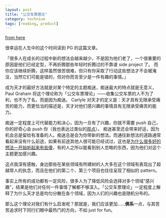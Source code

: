 ```yaml
---
layout: post
title: "公交车票理论"
category: technium
tags: [reading, product]
---
```


[from here](http://www.paulgraham.com/genius.html)

很幸运在人生中的这个时间读到 PG 的这篇文章。


「很多人在成长的过程中新的想法会越来越少，不是因为他们老了，一个很重要的原因是他们已经定型，不再折腾那些年轻时折腾过的不靠谱 side project 了。
而你应该继续折腾，这样虽然很苦很难，但只有你采取了行动这些想法才不会被淹没，当然它们可能是错的，但对你而言至少是一件有趣的事情。」


成为天才的最好方法就是对某个特定的主题痴迷，痴迷最大的特点就是无意义，Paul Graham 将这个理论称为「公交车票理论」——收集公交车票的人不为了利，也不为了名，而是因为痴迷。
Carlyle 对天才的定义是：天才具有无限承受痛苦的能力，而更恰当的描述是，天才对他们感兴趣的事情具有无限承受痛苦的能力。


痴迷一定程度上可代替能力和决心，因为一旦有了兴趣，你就不需要 push 自己，你的好奇心会 push 你（我也表达过类似的[观点](/2012/01/20/interest-and-persist)）。
痴迷甚至还会带来好运，因为机会总是留给有准备的人。痴迷总是会为你带新的想法。而通往新想法的道路通常看起来没有什么前途，如果有前途其他人很可能已经试过，这也是[为什么很多好的想法一开始听起来有些傻](https://andrewchen.co/dumb-idea-paradox/)，有的人之所以能看到别人忽略的东西，因为他们对这个主题更加感兴趣。


这点我深有感触，身边那些在某些领域有所建树的人大多在这个领域有表现出了超越常人的执念，而且在他们的第二个、第三个项目也往往呈现了相似的 pattern。


事实上所有的成功都有一定风险，很多人为了降低风险会选择对多个领域“感兴趣”，结果是他们对任何一件事情了解都不够深入。「公交车票理论」一定程度上解释了为什么天才总是均匀分散在各个领域，因为人们的兴趣也是随机分布的。


那么这个理论对我们有什么启发呢？那就是，我们应该更加……**佛系**一点，与其苦苦追求时下同行们眼中最热门的方向，不如 just for fun。





